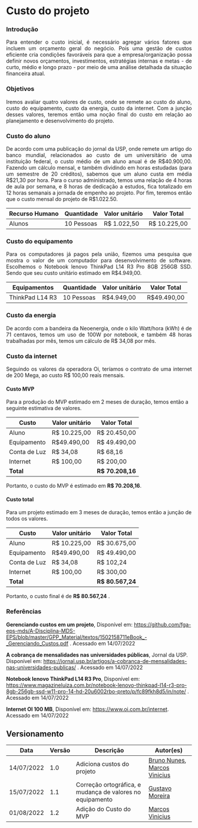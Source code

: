 #   Custo do projeto
 
### Introdução
<p align = "justify">Para entender o custo inicial, é necessário agregar vários fatores que incluem um orçamento geral do negócio. Pois uma gestão de custos eficiente cria condições favoráveis para que a empresa/organização possa definir novos orçamentos, investimentos, estratégias internas e metas - de curto, médio e longo prazo - por meio de uma análise detalhada da situação financeira atual.</p>
 
### Objetivos
<p align = "justify"> Iremos avaliar quatro valores de custo, onde se remete ao custo do aluno, custo do equipamento, custo da energia, custo da internet. Com a junção desses valores, teremos então uma noção final do custo em relação ao planejamento e desenvolvimento do projeto.</p>
 
### Custo do aluno
 
<p align = "justify"> De acordo com uma publicação do jornal da USP, onde remete um artigo do banco mundial, relacionados ao custo de um universitário de uma instituição federal, o custo médio de um aluno anual é de R$40.900,00. Fazendo um cálculo mensal, e também dividindo em horas estudadas (para um semestre de 20 créditos), sabemos que um aluno custa em média R$21,30 por hora. Para o curso administrado, temos uma relação de 4 horas de aula por semana, e 8 horas de dedicação a estudos, fica totalizado em 12 horas semanais a jornada de empenho ao projeto. Por fim, teremos então que o custo mensal do projeto de R$1.022.50. </p>
 
Recurso Humano | Quantidade  | Valor unitário | Valor Total
-|-|-|-
Alunos | 10 Pessoas  | R$ 1.022,50 | R$ 10.225,00
 
### Custo do equipamento
 
<p align = "justify"> Para os computadores já pagos pela união, fizemos uma pesquisa que mostra o valor de um computador para desenvolvimento de software. Escolhemos o Notebook lenovo ThinkPad L14 R3 Pro 8GB 256GB SSD. Sendo que seu custo unitário estimado em R$4.949,00. </p>
 
Equipamentos | Quantidade  | Valor unitário | Valor Total
-|-|-|-
ThinkPad L14 R3 | 10 Pessoas  | R$4.949,00 | R$49.490,00
 
 
### Custo da energia
 
<p align = "justify"> De acordo com a bandeira da Neoenergia, onde o kilo Watt/hora (kWh) é de 71 centavos, temos um uso de 100W por notebook, e também 48 horas trabalhadas por mês, temos um cálculo de R$ 34,08 por mês. </p>
 
### Custo da internet
 
<p align = "justify"> Seguindo os valores da operadora Oi, teríamos o contrato de uma internet de 200 Mega, ao custo R$ 100,00 reais mensais. </p>
 
 
#### Custo MVP
Para a produção do MVP estimado em 2 meses de duração, temos então a seguinte estimativa de valores.
 
Custo  | Valor unitário | Valor Total
-|-|-
Aluno | R$ 10.225,00 | R$ 20.450,00
Equipamento | R$49.490,00 | R$ 49.490,00
Conta de Luz | R$ 34,08 | R$ 68,16
Internet | R$ 100,00 | R$ 200,00
**Total** || **R$ 70.208,16** |
 
 
 
Portanto, o custo do MVP é estimado em **R$ 70.208,16**.
 
#### Custo total
Para um projeto estimado em 3 meses de duração, temos então a junção de todos os valores.
 
Custo  | Valor unitário | Valor Total
-|-|-
Aluno | R$ 10.225,00 | R$ 30.675,00
Equipamento | R$49.490,00 | R$ 49.490,00
Conta de Luz | R$ 34,08 | R$ 102,24
Internet | R$ 100,00 | R$ 300,00
**Total** || **R$ 80.567,24** |
 
 
 
Portanto, o custo final é de **R$ 80.567,24** .
 
 
 
### Referências
 
**Gerenciando custos em um projeto**, Disponível em: https://github.com/fga-eps-mds/A-Disciplina-MDS-EPS/blob/master/GPP_Material/textos/1502158711eBook_-_Gerenciando_Custos.pdf . Acessado em 14/07/2022
 
**A cobrança de mensalidades nas universidades públicas**, Jornal da USP. Disponível em: https://jornal.usp.br/artigos/a-cobranca-de-mensalidades-nas-universidades-publicas/ . Acessado em 14/07/2022
 
**Notebook lenovo ThinkPad L14 R3 Pro**, Disponível em: https://www.magazineluiza.com.br/notebook-lenovo-thinkpad-l14-r3-pro-8gb-256gb-ssd-w11-pro-14-hd-20u6002rbo-preto/p/fc89fkh8d5/in/note/ . Acessado em 14/07/2022
 
**Internet OI 100 MB**, Disponível em: https://www.oi.com.br/internet. Acessado em 14/07/2022
 
 
## Versionamento
 
| Data | Versão | Descrição | Autor(es) |
|------|------|------|------|
|14/07/2022|1.0|Adiciona custos do projeto|[Bruno Nunes](https://github.com/brunocmo), [Marcos Vinicius](https://github.com/marcos-mv)
|15/07/2022|1.1| Correção ortográfica, e mudança de valores no equipamento |[Gustavo Moreira](https://github.com/gustavoduartemoreira)
|01/08/2022|1.2|Adição do Custo do MVP| [Marcos Vinicius](https://github.com/marcos-mv)

